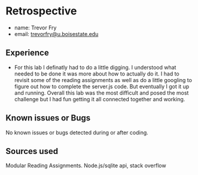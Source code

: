 # Retrospective

- name: Trevor Fry
- email: trevorfry@u.boisestate.edu

## Experience

- For this lab I definatly had to do a little digging. I understood what needed to be done it was more about how to actually do it. I had to revisit some of the reading assignments as well as do a little googling to figure out how to complete the server.js code. But eventually I got it up and running. Overall this lab was the most difficult and posed the most challenge but I had fun getting it all connected together and working.

## Known issues or Bugs

No known issues or bugs detected during or after coding.

## Sources used

Modular Reading Assignments. Node.js/sqlite api, stack overflow
